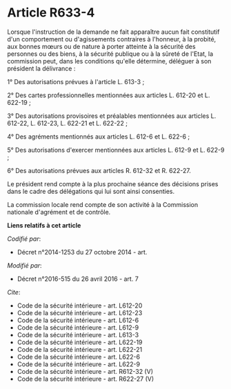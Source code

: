 # Article R633-4

Lorsque l'instruction de la demande ne fait apparaître aucun fait constitutif d'un comportement ou d'agissements contraires à
l'honneur, à la probité, aux bonnes mœurs ou de nature à porter atteinte à la sécurité des personnes ou des biens, à la
sécurité publique ou à la sûreté de l'Etat, la commission peut, dans les conditions qu'elle détermine, déléguer à son
président la délivrance : 

1° Des autorisations prévues à l'article L. 613-3 ; 

2° Des cartes professionnelles mentionnées aux articles L. 612-20 et L. 622-19 ; 

3° Des autorisations provisoires et préalables mentionnées aux articles L. 612-22, L. 612-23, L. 622-21 et L. 622-22 ; 

4° Des agréments mentionnés aux articles L. 612-6 et L. 622-6 ; 

5° Des autorisations d'exercer mentionnées aux articles L. 612-9 et L. 622-9 ; 

6° Des autorisations prévues aux articles R. 612-32 et R. 622-27. 

Le président rend compte à la plus prochaine séance des décisions prises dans le cadre des délégations qui lui sont ainsi
consenties. 

La commission  locale rend compte de son activité à la Commission nationale d'agrément et de contrôle.

**Liens relatifs à cet article**

_Codifié par_:

  - Décret n°2014-1253 du 27 octobre 2014 - art.

_Modifié par_:

  - Décret n°2016-515 du 26 avril 2016 - art. 7

_Cite_:

  - Code de la sécurité intérieure - art. L612-20
  - Code de la sécurité intérieure - art. L612-23
  - Code de la sécurité intérieure - art. L612-6
  - Code de la sécurité intérieure - art. L612-9
  - Code de la sécurité intérieure - art. L613-3
  - Code de la sécurité intérieure - art. L622-19
  - Code de la sécurité intérieure - art. L622-21
  - Code de la sécurité intérieure - art. L622-6
  - Code de la sécurité intérieure - art. L622-9
  - Code de la sécurité intérieure - art. R612-32 (V)
  - Code de la sécurité intérieure - art. R622-27 (V)
